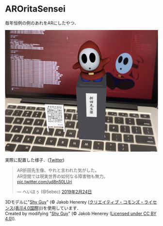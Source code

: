 # AROritaSensei

毎年恒例の例のあれをARにしたやつ．

![AR折田先生像 on MacBookPro](img/onMacBook.JPG)

実際に配置した様子．([Twitter](https://twitter.com/5ebec/status/1099505242566094848))
<blockquote class="twitter-tweet" data-lang="ja"><p lang="ja" dir="ltr">AR折田先生像、やれと言われた気がした。<br>AR空間では現実世界の如何なる障害物も無力。 <a href="https://t.co/ud8n50LUri">pic.twitter.com/ud8n50LUri</a></p>&mdash; へいほぅ (@5ebec) <a href="https://twitter.com/5ebec/status/1099505242566094848?ref_src=twsrc%5Etfw">2019年2月24日</a></blockquote>

3Dモデルに"[Shy Guy](https://skfb.ly/6HFVt)" (© Jakob Henerey ([クリエイティブ・コモンズ・ライセンス(表示4.0国際)](https://creativecommons.org/licenses/by/4.0/)))を使用しています．  
Created by modifying "[Shy Guy](https://skfb.ly/6HFVt)" (© Jakob Henerey ([Licensed under CC BY 4.0](https://creativecommons.org/licenses/by/4.0/))).
